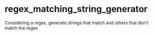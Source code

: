 # regex_matching_string_generator
Considering a regex, generate strings that match and others that don't match the regex

